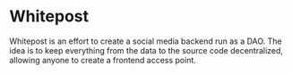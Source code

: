 # Whitepost
Whitepost is an effort to create a social media backend run as a DAO. The idea is to keep everything from the data to the source code decentralized, allowing anyone to create a frontend access point. 
